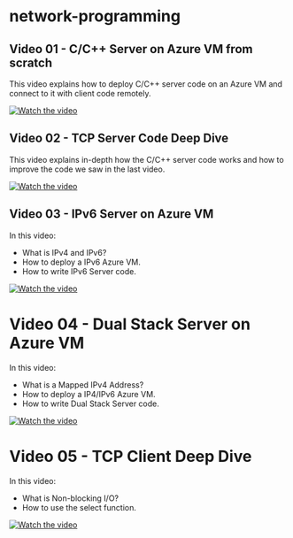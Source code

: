 # network-programming
## Video 01 - C/C++ Server on Azure VM from scratch
This video explains how to deploy C/C++ server code on an Azure VM and connect to it with client code remotely.

[![Watch the video](https://img.youtube.com/vi/QJFX__g9Mgk/hqdefault.jpg)](https://www.youtube.com/watch?v=QJFX__g9Mgk)

## Video 02 - TCP Server Code Deep Dive
This video explains in-depth how the C/C++ server code works and how to improve the code we saw in the last video.

[![Watch the video](https://img.youtube.com/vi/qTIVVAoG94A/hqdefault.jpg)](https://www.youtube.com/watch?v=qTIVVAoG94A)

## Video 03 - IPv6 Server on Azure VM
In this video:
- What is IPv4 and IPv6?
- How to deploy a IPv6 Azure VM.
- How to write IPv6 Server code.

[![Watch the video](https://img.youtube.com/vi/qnzVJ0-53Ow/hqdefault.jpg)](https://www.youtube.com/watch?v=qnzVJ0-53Ow)

# Video 04 - Dual Stack Server on Azure VM
In this video:
- What is a Mapped IPv4 Address?
- How to deploy a IP4/IPv6 Azure VM.
- How to write Dual Stack Server code.

[![Watch the video](https://img.youtube.com/vi/wiyZ7zhRzLM/hqdefault.jpg)](https://www.youtube.com/watch?v=wiyZ7zhRzLM)

# Video 05 - TCP Client Deep Dive
In this video:
- What is Non-blocking I/O?
- How to use the select function.

[![Watch the video](https://img.youtube.com/vi/0wRr4QhkWKk/hqdefault.jpg)](https://www.youtube.com/watch?v=0wRr4QhkWKk)
